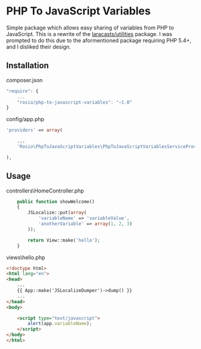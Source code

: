 PHP To JavaScript Variables
===

Simple package which allows easy sharing of variables from PHP to JavaScript.
This is a rewrite of the [laracasts/utilities](https://github.com/laracasts/PHP-Vars-To-Js-Transformer) package.  I was prompted to do this due to the aformentioned package requiring PHP 5.4+, and I disliked their design.


Installation
---

composer.json

```javascript
"require": {
	...
	"rosio/php-to-javascript-variables": "~1.0"
}
```

config/app.php
```php
'providers' => array(

	...
	'Rosio\PhpToJavaScriptVariables\PhpToJavaScriptVariablesServiceProvider',

),
```

Usage
---

controllers\HomeController.php
```php
	public function showWelcome()
	{
		JSLocalize::put(array(
			'variableName' => 'variableValue',
			'anotherVariable' => array(1, 2, 3)
		));

		return View::make('hello');
	}
```

views\hello.php
```html
<!doctype html>
<html lang="en">
<head>
	...
	{{ App::make('JSLocalizeDumper')->dump() }}
	...
</head>
<body>

	<script type="text/javascript">
		alert(app.variableName);
	</script>
</body>
</html>
```